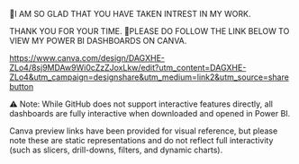 📍I AM SO GLAD THAT YOU HAVE TAKEN INTREST IN MY WORK.

THANK YOU FOR YOUR TIME. 🔴PLEASE DO FOLLOW THE LINK BELOW TO VIEW MY POWER BI DASHBOARDS ON CANVA.

https://www.canva.com/design/DAGXHE-ZLo4/8sj9MDAw9Wi0cZzZJoxLkw/edit?utm_content=DAGXHE-ZLo4&utm_campaign=designshare&utm_medium=link2&utm_source=sharebutton

⚠ Note:
While GitHub does not support interactive features directly, all dashboards are fully interactive when downloaded and opened in Power BI.

Canva preview links have been provided for visual reference, but please note these are static representations and do not reflect full interactivity (such as slicers, drill-downs, filters, and dynamic charts).
